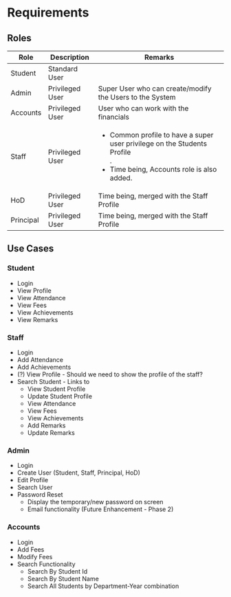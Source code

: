 # Requirements

## Roles

| Role | Description | Remarks |
| ---- | ----------- | ------- |
| Student |  Standard User  |    |
| Admin  | Privileged User   |  Super User who can create/modify the Users to the System  |
| Accounts | Privileged User |  User who can work with the financials  |
| Staff | Privileged User   |  <ul><li>Common profile to have a super user privilege on the Students Profile</li>. <li>Time being, Accounts role is also added.</li></ul>  |
| HoD |  Privileged User  |  Time being, merged with the Staff Profile  |
| Principal | Privileged User   | Time being, merged with the Staff Profile    |

## Use Cases

### Student

* Login
* View Profile
* View Attendance
* View Fees
* View Achievements
* View Remarks

### Staff

* Login
* Add Attendance
* Add Achievements
* (?) View Profile - Should we need to show the profile of the staff?
* Search Student - Links to
  * View Student Profile
  * Update Student Profile
  * View Attendance
  * View Fees
  * View Achievements
  * Add Remarks
  * Update Remarks

### Admin

* Login
* Create User (Student, Staff, Principal, HoD)
* Edit Profile
* Search User
* Password Reset
  * Display the temporary/new password on screen
  * Email functionality (Future Enhancement - Phase 2)

### Accounts

* Login
* Add Fees
* Modify Fees
* Search Functionality
  * Search By Student Id
  * Search By Student Name
  * Search All Students by Department-Year combination
